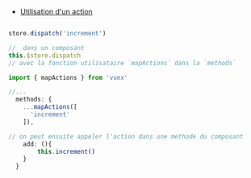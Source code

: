 <div>
<div>

* <u>Utilisation d'un action</u>

```ts

store.dispatch('increment')

//  dans un composant
this.$store.dispatch 
// avec la fonction utilisataire `mapActions` dans la `methods`

import { mapActions } from 'vuex'

//...
  methods: {
    ...mapActions([
      'increment'
    ]),

// on peut ensuite appeler l'action dans une methode du composant 
    add: (){
        this.increment()
    }
  }
```

</div>

</div>